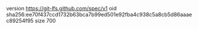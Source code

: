 version https://git-lfs.github.com/spec/v1
oid sha256:ee70f437ccd1732b63bca7b99ed501e92fba4c938c5a8cb5d86aaaec89254f95
size 700
